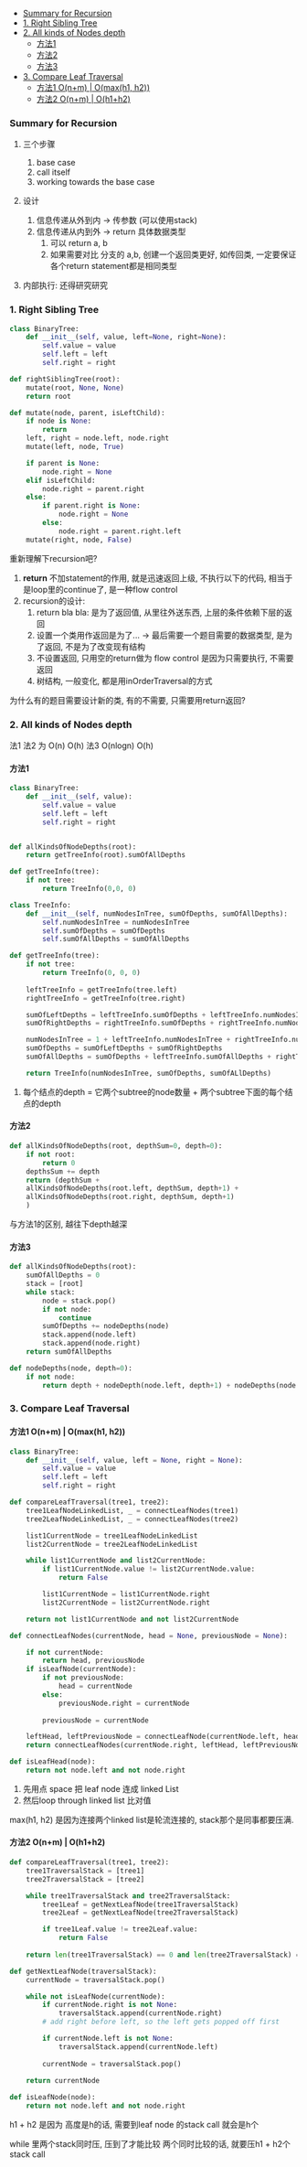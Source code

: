 - [Summary for Recursion](#summary-for-recursion)
- [1. Right Sibling Tree](#1-right-sibling-tree)
- [2. All kinds of Nodes depth](#2-all-kinds-of-nodes-depth)
  - [方法1](#方法1)
  - [方法2](#方法2)
  - [方法3](#方法3)
- [3. Compare Leaf Traversal](#3-compare-leaf-traversal)
  - [方法1 O(n+m) | O(max(h1, h2))](#方法1-onm--omaxh1-h2)
  - [方法2 O(n+m) | O(h1+h2)](#方法2-onm--oh1h2)


### Summary for Recursion
1. 三个步骤
   1. base case
   2. call itself
   3. working towards the base case
   
2. 设计
   1. 信息传递从外到内 -> 传参数 (可以使用stack)
   2. 信息传递从内到外 -> return 具体数据类型
      1. 可以 return a, b
      2. 如果需要对比 分支的 a,b, 创建一个返回类更好, 如传回类, 一定要保证各个return statement都是相同类型
3. 内部执行: 还得研究研究

### 1. Right Sibling Tree

~~~python
class BinaryTree:
    def __init__(self, value, left=None, right=None):
        self.value = value
        self.left = left
        self.right = right

def rightSiblingTree(root):
    mutate(root, None, None)
    return root

def mutate(node, parent, isLeftChild):
    if node is None:
        return
    left, right = node.left, node.right
    mutate(left, node, True)

    if parent is None:
        node.right = None
    elif isLeftChild:
        node.right = parent.right
    else:
        if parent.right is None:
            node.right = None
        else:
            node.right = parent.right.left
    mutate(right, node, False)
~~~
重新理解下recursion吧?

1. **return** 不加statement的作用, 就是迅速返回上级, 不执行以下的代码, 相当于是loop里的continue了, 是一种flow control
2. recursion的设计:
   1. return bla bla: 是为了返回值, 从里往外送东西, 上层的条件依赖下层的返回
   2. 设置一个类用作返回是为了... -> 最后需要一个题目需要的数据类型, 是为了返回, 不是为了改变现有结构
   3. 不设置返回, 只用空的return做为 flow control 是因为只需要执行, 不需要返回
   4. 树结构, 一般变化, 都是用inOrderTraversal的方式

为什么有的题目需要设计新的类, 有的不需要, 只需要用return返回?


### 2. All kinds of Nodes depth
法1 法2 为 O(n) O(h)
法3 O(nlogn) O(h)

#### 方法1
~~~python
class BinaryTree:
    def __init__(self, value):
        self.value = value
        self.left = left
        self.right = right


def allKindsOfNodeDepths(root):
    return getTreeInfo(root).sumOfAllDepths

def getTreeInfo(tree):
    if not tree:
        return TreeInfo(0,0, 0)

class TreeInfo:
    def __init__(self, numNodesInTree, sumOfDepths, sumOfAllDepths):
        self.numNodesInTree = numNodesInTree
        self.sumOfDepths = sumOfDepths
        self.sumOfAllDepths = sumOfAllDepths

def getTreeInfo(tree):
    if not tree:
        return TreeInfo(0, 0, 0)
    
    leftTreeInfo = getTreeInfo(tree.left)
    rightTreeInfo = getTreeInfo(tree.right)

    sumOfLeftDepths = leftTreeInfo.sumOfDepths + leftTreeInfo.numNodesInTree
    sumOfRightDepths = rightTreeInfo.sumOfDepths + rightTreeInfo.numNodesInTree

    numNodesInTree = 1 + leftTreeInfo.numNodesInTree + rightTreeInfo.numNodesInTree
    sumOfDepths = sumOfLeftDepths + sumOfRightDepths
    sumOfAllDepths = sumOfDepths + leftTreeInfo.sumOfAllDepths + rightTreeInfo.sumOfAllDepths

    return TreeInfo(numNodesInTree, sumOfDepths, sumOfALlDepths)

~~~
1. 每个结点的depth = 它两个subtree的node数量 + 两个subtree下面的每个结点的depth

#### 方法2

~~~python
def allKindsOfNodeDepths(root, depthSum=0, depth=0):
    if not root:
        return 0
    depthsSum += depth
    return (depthSum + 
    allKindsOfNodeDepths(root.left, depthSum, depth+1) + 
    allKindsOfNodeDepths(root.right, depthSum, depth+1)
    )
~~~
与方法1的区别, 越往下depth越深

#### 方法3

~~~python
def allKindsOfNodeDepths(root):
    sumOfAllDepths = 0
    stack = [root]
    while stack:
        node = stack.pop()
        if not node:
            continue
        sumOfDepths += nodeDepths(node)
        stack.append(node.left)
        stack.append(node.right)
    return sumOfAllDepths

def nodeDepths(node, depth=0):
    if not node:
        return depth + nodeDepth(node.left, depth+1) + nodeDepths(node.right, depth + 1)
~~~

### 3. Compare Leaf Traversal

#### 方法1 O(n+m) | O(max(h1, h2))

~~~python
class BinaryTree:
    def __init__(self, value, left = None, right = None):
        self.value = value
        self.left = left
        self.right = right

def compareLeafTraversal(tree1, tree2):
    tree1LeafNodeLinkedList, _ = connectLeafNodes(tree1)
    tree2LeafNodeLinkedList, _ = connectLeafNodes(tree2)

    list1CurrentNode = tree1LeafNodeLinkedList
    list2CurrentNode = tree2LeafNodeLinkedList

    while list1CurrentNode and list2CurrentNode:
        if list1CurrentNode.value != list2CurrentNode.value:
            return False

        list1CurrentNode = list1CurrentNode.right
        list2CurrentNode = list2CurrentNode.right

    return not list1CurrentNode and not list2CurrentNode

def connectLeafNodes(currentNode, head = None, previousNode = None):

    if not currentNode:
        return head, previousNode
    if isLeafNode(currentNode):
        if not previousNode:
            head = currentNode
        else:
            previousNode.right = currentNode
        
        previousNode = currentNode

    leftHead, leftPreviousNode = connectLeafNode(currentNode.left, head, previousNode)
    return connectLeafNodes(currentNode.right, leftHead, leftPreviousNode)

def isLeafHead(node):
    return not node.left and not node.right
~~~

1. 先用点 space 把 leaf node 连成 linked List
2. 然后loop through linked list 比对值

max(h1, h2) 是因为连接两个linked list是轮流连接的, stack那个是同事都要压满. 

#### 方法2 O(n+m) | O(h1+h2)

~~~python
def compareLeafTraversal(tree1, tree2):
    tree1TraversalStack = [tree1]
    tree2TraversalStack = [tree2]

    while tree1TraversalStack and tree2TraversalStack:
        tree1Leaf = getNextLeafNode(tree1TraversalStack)
        tree2Leaf = getNextLeafNode(tree2TraversalStack)

        if tree1Leaf.value != tree2Leaf.value:
            return False
        
    return len(tree1TraversalStack) == 0 and len(tree2TraversalStack) == 0

def getNextLeafNode(traversalStack):
    currentNode = traversalStack.pop()

    while not isLeafNode(currentNode):
        if currentNode.right is not None:
            traversalStack.append(currentNode.right)
        # add right before left, so the left gets popped off first

        if currentNode.left is not None:
            traversalStack.append(currentNode.left)
        
        currentNode = traversalStack.pop()
    
    return currentNode

def isLeafNode(node):
    return not node.left and not node.right
~~~


h1 + h2 是因为 高度是h的话, 需要到leaf node 的stack call 就会是h个

while 里两个stack同时压, 压到了才能比较
两个同时比较的话, 就要压h1 + h2个stack call
